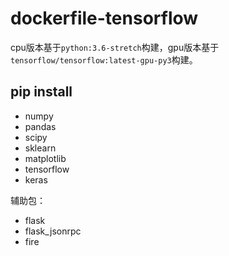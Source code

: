 # dockerfile-tensorflow
cpu版本基于`python:3.6-stretch`构建，gpu版本基于`tensorflow/tensorflow:latest-gpu-py3`构建。

## pip install

- numpy
- pandas
- scipy
- sklearn
- matplotlib
- tensorflow
- keras

辅助包：

- flask
- flask_jsonrpc
- fire


